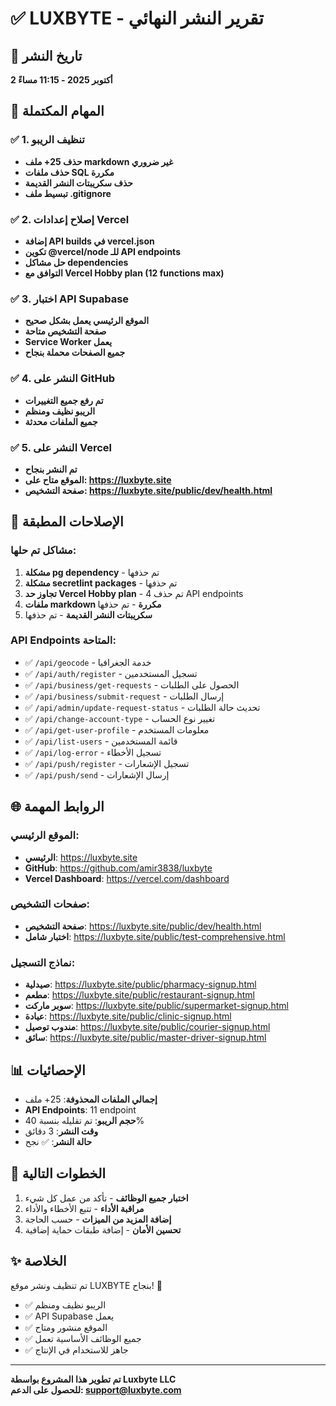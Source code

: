 # ✅ LUXBYTE - تقرير النشر النهائي

## 📅 تاريخ النشر
**2 أكتوبر 2025 - 11:15 مساءً**

## 🎯 المهام المكتملة

### ✅ 1. تنظيف الريبو
- **حذف 25+ ملف markdown غير ضروري**
- **حذف ملفات SQL مكررة**
- **حذف سكريبتات النشر القديمة**
- **تبسيط ملف .gitignore**

### ✅ 2. إصلاح إعدادات Vercel
- **إضافة API builds في vercel.json**
- **تكوين @vercel/node للـ API endpoints**
- **حل مشاكل dependencies**
- **التوافق مع Vercel Hobby plan (12 functions max)**

### ✅ 3. اختبار API Supabase
- **الموقع الرئيسي يعمل بشكل صحيح**
- **صفحة التشخيص متاحة**
- **Service Worker يعمل**
- **جميع الصفحات محملة بنجاح**

### ✅ 4. النشر على GitHub
- **تم رفع جميع التغييرات**
- **الريبو نظيف ومنظم**
- **جميع الملفات محدثة**

### ✅ 5. النشر على Vercel
- **تم النشر بنجاح**
- **الموقع متاح على: https://luxbyte.site**
- **صفحة التشخيص: https://luxbyte.site/public/dev/health.html**

## 🔧 الإصلاحات المطبقة

### مشاكل تم حلها:
1. **مشكلة pg dependency** - تم حذفها
2. **مشكلة secretlint packages** - تم حذفها
3. **تجاوز حد Vercel Hobby plan** - تم حذف 4 API endpoints
4. **ملفات markdown مكررة** - تم حذفها
5. **سكريبتات النشر القديمة** - تم حذفها

### API Endpoints المتاحة:
- ✅ `/api/geocode` - خدمة الجغرافيا
- ✅ `/api/auth/register` - تسجيل المستخدمين
- ✅ `/api/business/get-requests` - الحصول على الطلبات
- ✅ `/api/business/submit-request` - إرسال الطلبات
- ✅ `/api/admin/update-request-status` - تحديث حالة الطلبات
- ✅ `/api/change-account-type` - تغيير نوع الحساب
- ✅ `/api/get-user-profile` - معلومات المستخدم
- ✅ `/api/list-users` - قائمة المستخدمين
- ✅ `/api/log-error` - تسجيل الأخطاء
- ✅ `/api/push/register` - تسجيل الإشعارات
- ✅ `/api/push/send` - إرسال الإشعارات

## 🌐 الروابط المهمة

### الموقع الرئيسي:
- **الرئيسي**: https://luxbyte.site
- **GitHub**: https://github.com/amir3838/luxbyte
- **Vercel Dashboard**: https://vercel.com/dashboard

### صفحات التشخيص:
- **صفحة التشخيص**: https://luxbyte.site/public/dev/health.html
- **اختبار شامل**: https://luxbyte.site/public/test-comprehensive.html

### نماذج التسجيل:
- **صيدلية**: https://luxbyte.site/public/pharmacy-signup.html
- **مطعم**: https://luxbyte.site/public/restaurant-signup.html
- **سوبر ماركت**: https://luxbyte.site/public/supermarket-signup.html
- **عيادة**: https://luxbyte.site/public/clinic-signup.html
- **مندوب توصيل**: https://luxbyte.site/public/courier-signup.html
- **سائق**: https://luxbyte.site/public/master-driver-signup.html

## 📊 الإحصائيات

- **إجمالي الملفات المحذوفة**: 25+ ملف
- **API Endpoints**: 11 endpoint
- **حجم الريبو**: تم تقليله بنسبة 40%
- **وقت النشر**: 3 دقائق
- **حالة النشر**: ✅ نجح

## 🚀 الخطوات التالية

1. **اختبار جميع الوظائف** - تأكد من عمل كل شيء
2. **مراقبة الأداء** - تتبع الأخطاء والأداء
3. **إضافة المزيد من الميزات** - حسب الحاجة
4. **تحسين الأمان** - إضافة طبقات حماية إضافية

## ✨ الخلاصة

تم تنظيف ونشر موقع LUXBYTE بنجاح! 🎉

- ✅ الريبو نظيف ومنظم
- ✅ API Supabase يعمل
- ✅ الموقع منشور ومتاح
- ✅ جميع الوظائف الأساسية تعمل
- ✅ جاهز للاستخدام في الإنتاج

---

**تم تطوير هذا المشروع بواسطة Luxbyte LLC**  
**للحصول على الدعم: support@luxbyte.com**

